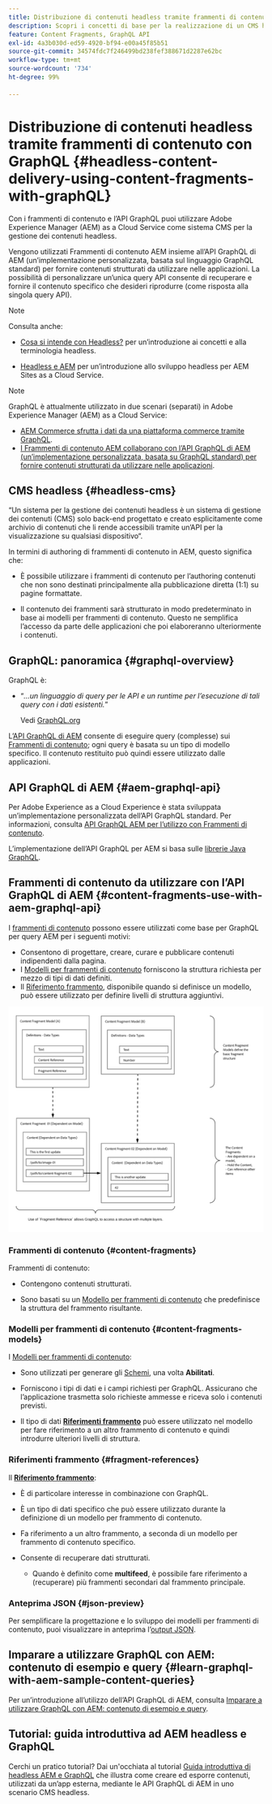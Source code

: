 ```yaml
---
title: Distribuzione di contenuti headless tramite frammenti di contenuto con GraphQL (Risorse - Frammenti di contenuto)
description: Scopri i concetti di base per la realizzazione di un CMS headless AEM utilizzando frammenti di contenuto con GraphQL per la distribuzione di contenuti headless.
feature: Content Fragments, GraphQL API
exl-id: 4a3b030d-ed59-4920-bf94-e00a45f85b51
source-git-commit: 34574fdc7f246499bd238fef388671d2287e62bc
workflow-type: tm+mt
source-wordcount: '734'
ht-degree: 99%

---
```


# Distribuzione di contenuti headless tramite frammenti di contenuto con GraphQL {#headless-content-delivery-using-content-fragments-with-graphQL}

Con i frammenti di contenuto e l’API GraphQL puoi utilizzare Adobe Experience Manager (AEM) as a Cloud Service come sistema CMS per la gestione dei contenuti headless.

Vengono utilizzati Frammenti di contenuto AEM insieme all’API GraphQL di AEM (un’implementazione personalizzata, basata sul linguaggio GraphQL standard) per fornire contenuti strutturati da utilizzare nelle applicazioni. La possibilità di personalizzare un’unica query API consente di recuperare e fornire il contenuto specifico che desideri riprodurre (come risposta alla singola query API).

>[!NOTE]
>
>Consulta anche:
>
>* [Cosa si intende con Headless?](/help/headless/what-is-headless.md) per un’introduzione ai concetti e alla terminologia headless.
>
>* [Headless e AEM](/help/headless/introduction.md) per un’introduzione allo sviluppo headless per AEM Sites as a Cloud Service.


>[!NOTE]
>
>GraphQL è attualmente utilizzato in due scenari (separati) in Adobe Experience Manager (AEM) as a Cloud Service:
>
>* [AEM Commerce sfrutta i dati da una piattaforma commerce tramite GraphQL](/help/commerce-cloud/integrating/magento.md).
>* [I Frammenti di contenuto AEM collaborano con l’API GraphQL di AEM (un’implementazione personalizzata, basata su GraphQL standard) per fornire contenuti strutturati da utilizzare nelle applicazioni](/help/headless/graphql-api/content-fragments.md).


## CMS headless {#headless-cms}

“Un sistema per la gestione dei contenuti headless è un sistema di gestione dei contenuti (CMS) solo back-end progettato e creato esplicitamente come archivio di contenuti che li rende accessibili tramite un’API per la visualizzazione su qualsiasi dispositivo“.

In termini di authoring di frammenti di contenuto in AEM, questo significa che:

* È possibile utilizzare i frammenti di contenuto per l’authoring contenuti che non sono destinati principalmente alla pubblicazione diretta (1:1) su pagine formattate.

* Il contenuto dei frammenti sarà strutturato in modo predeterminato in base ai modelli per frammenti di contenuto. Questo ne semplifica l’accesso da parte delle applicazioni che poi elaboreranno ulteriormente i contenuti.

## GraphQL: panoramica {#graphql-overview}

GraphQL è:

* “*...un linguaggio di query per le API e un runtime per l’esecuzione di tali query con i dati esistenti.*”

   Vedi [GraphQL.org](https://graphql.org)

L’[API GraphQL di AEM](#aem-graphql-api) consente di eseguire query (complesse) sui [Frammenti di contenuto](/help/assets/content-fragments/content-fragments.md); ogni query è basata su un tipo di modello specifico. Il contenuto restituito può quindi essere utilizzato dalle applicazioni.

## API GraphQL di AEM {#aem-graphql-api}

Per Adobe Experience as a Cloud Experience è stata sviluppata un’implementazione personalizzata dell’API GraphQL standard. Per informazioni, consulta [API GraphQL AEM per l’utilizzo con Frammenti di contenuto](/help/headless/graphql-api/content-fragments.md).

L’implementazione dell’API GraphQL per AEM si basa sulle [librerie Java GraphQL](https://graphql.org/code/#java).

## Frammenti di contenuto da utilizzare con l’API GraphQL di AEM {#content-fragments-use-with-aem-graphql-api}

I [frammenti di contenuto](#content-fragments) possono essere utilizzati come base per GraphQL per query AEM per i seguenti motivi:

* Consentono di progettare, creare, curare e pubblicare contenuti indipendenti dalla pagina.
* I [Modelli per frammenti di contenuto](#content-fragments-models) forniscono la struttura richiesta per mezzo di tipi di dati definiti.
* Il [Riferimento frammento](#fragment-references), disponibile quando si definisce un modello, può essere utilizzato per definire livelli di struttura aggiuntivi.

![Frammenti di contenuto da utilizzare con GraphQL](assets/cfm-nested-01.png "Frammenti di contenuto da utilizzare con GraphQL")

### Frammenti di contenuto {#content-fragments}

Frammenti di contenuto:

* Contengono contenuti strutturati.

* Sono basati su un [Modello per frammenti di contenuto](#content-fragments-models) che predefinisce la struttura del frammento risultante.

### Modelli per frammenti di contenuto {#content-fragments-models}

I [Modelli per frammenti di contenuto](/help/assets/content-fragments/content-fragments-models.md):

* Sono utilizzati per generare gli [Schemi](https://graphql.org/learn/schema/), una volta **Abilitati**.

* Forniscono i tipi di dati e i campi richiesti per GraphQL. Assicurano che l’applicazione trasmetta solo richieste ammesse e riceva solo i contenuti previsti.

* Il tipo di dati **[Riferimenti frammento](#fragment-references)** può essere utilizzato nel modello per fare riferimento a un altro frammento di contenuto e quindi introdurre ulteriori livelli di struttura.

### Riferimenti frammento {#fragment-references}

Il **[Riferimento frammento](/help/assets/content-fragments/content-fragments-models.md#fragment-reference-nested-fragments)**:

* È di particolare interesse in combinazione con GraphQL.

* È un tipo di dati specifico che può essere utilizzato durante la definizione di un modello per frammento di contenuto.

* Fa riferimento a un altro frammento, a seconda di un modello per frammento di contenuto specifico.

* Consente di recuperare dati strutturati.

   * Quando è definito come **multifeed**, è possibile fare riferimento a (recuperare) più frammenti secondari dal frammento principale.

### Anteprima JSON {#json-preview}

Per semplificare la progettazione e lo sviluppo dei modelli per frammenti di contenuto, puoi visualizzare in anteprima l’[output JSON](/help/assets/content-fragments/content-fragments-json-preview.md).

## Imparare a utilizzare GraphQL con AEM: contenuto di esempio e query {#learn-graphql-with-aem-sample-content-queries}

Per un’introduzione all’utilizzo dell’API GraphQL di AEM, consulta [Imparare a utilizzare GraphQL con AEM: contenuto di esempio e query](/help/headless/graphql-api/sample-queries.md).

## Tutorial: guida introduttiva ad AEM headless e GraphQL

Cerchi un pratico tutorial? Dai un&#39;occhiata al tutorial [Guida introduttiva di headless AEM e GraphQL](https://experienceleague.adobe.com/docs/experience-manager-learn/getting-started-with-aem-headless/graphql/overview.html?lang=it) che illustra come creare ed esporre contenuti, utilizzati da un’app esterna, mediante le API GraphQL di AEM in uno scenario CMS headless.
